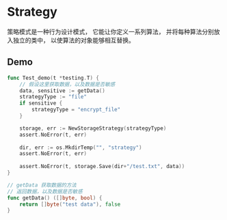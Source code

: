 # Strategy

策略模式是一种行为设计模式， 它能让你定义一系列算法， 并将每种算法分别放入独立的类中， 以使算法的对象能够相互替换。

## Demo

```go
func Test_demo(t *testing.T) {
    // 假设这里获取数据，以及数据是否敏感
    data, sensitive := getData()
    strategyType := "file"
    if sensitive {
        strategyType = "encrypt_file"
	}

    storage, err := NewStorageStrategy(strategyType)
    assert.NoError(t, err)
    
    dir, err := os.MkdirTemp("", "strategy")
    assert.NoError(t, err)
    
    assert.NoError(t, storage.Save(dir+"/test.txt", data))
}

// getData 获取数据的方法
// 返回数据，以及数据是否敏感
func getData() ([]byte, bool) {
    return []byte("test data"), false
}
```
